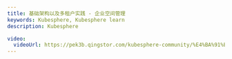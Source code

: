 ```yaml
---
title: 基础架构以及多租户实践 - 企业空间管理
keywords: Kubesphere, Kubesphere learn
description: Kubesphere

video:
  videoUrl: https://pek3b.qingstor.com/kubesphere-community/%E4%BA%91%E5%8E%9F%E7%94%9F%E5%AE%9E%E6%88%98/78%E3%80%81KubeSphere-%E5%A4%9A%E7%A7%9F%E6%88%B7-wuhan-boss%E9%82%80%E8%AF%B7%E5%85%B6%E4%BB%96%E7%94%A8%E6%88%B7%E8%BF%9B%E5%85%A5%E4%BC%81%E4%B8%9A%E7%A9%BA%E9%97%B4.mp4
---
```

